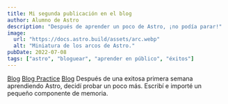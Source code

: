 ```yaml
---
title: Mi segunda publicación en el blog
author: Alumno de Astro
description: "Después de aprender un poco de Astro, ¡no podía parar!"
image:
  url: "https://docs.astro.build/assets/arc.webp"
  alt: "Miniatura de los arcos de Astro."
pubDate: 2022-07-08
tags: ["astro", "bloguear", "aprender en público", "éxitos"]
---
```


<a href="/">Blog</a>
<a href="/about/">Blog Practice</a>
<a href="/blog/">Blog</a>
Después de una exitosa primera semana aprendiendo Astro, decidí probar un poco más. Escribí e importé un pequeño componente de memoria.

